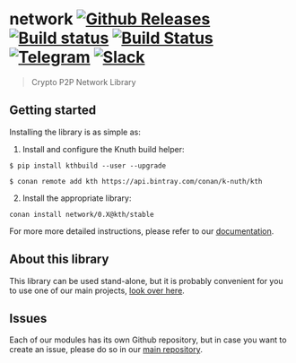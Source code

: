 <!-- <a target="_blank" href="http://semver.org">![Version][badge.version]</a> -->
<!-- <a target="_blank" href="https://cirrus-ci.com/github/k-nuth/network">![Build Status][badge.Cirrus]</a> -->

# network <a target="_blank" href="https://github.com/k-nuth/network/releases">![Github Releases][badge.release]</a> <a target="_blank" href="https://travis-ci.org/k-nuth/network">![Build status][badge.Travis]</a> <a target="_blank" href="https://ci.appveyor.com/projects/k-nuth/network">![Build Status][badge.Appveyor]</a> <a target="_blank" href="https://t.me/knuth_cash">![Telegram][badge.telegram]</a> <a target="_blank" href="https://k-nuth.slack.com/">![Slack][badge.slack]</a>

> Crypto P2P Network Library

## Getting started

Installing the library is as simple as:

1. Install and configure the Knuth build helper:
```
$ pip install kthbuild --user --upgrade

$ conan remote add kth https://api.bintray.com/conan/k-nuth/kth
```

2. Install the appropriate library:

```
conan install network/0.X@kth/stable 
```

For more more detailed instructions, please refer to our [documentation](https://k-nuth.github.io/docs/).

## About this library

This library can be used stand-alone, but it is probably convenient for you to use one of our main projects, [look over here](https://github.com/k-nuth/kth/).

## Issues

Each of our modules has its own Github repository, but in case you want to create an issue, please do so in our [main repository](https://github.com/k-nuth/kth/issues).

<!-- Links -->
[badge.Travis]: https://travis-ci.org/k-nuth/network.svg?branch=master
[badge.Appveyor]: https://ci.appveyor.com/api/projects/status/github/k-nuth/network?svg=true&branch=master
[badge.Cirrus]: https://api.cirrus-ci.com/github/k-nuth/network.svg?branch=master
[badge.version]: https://badge.fury.io/gh/k-nuth%2Fnetwork.svg
[badge.release]: https://img.shields.io/github/release/k-nuth/network.svg

[badge.telegram]: https://img.shields.io/badge/telegram-badge-blue.svg?logo=telegram
[badge.slack]: https://img.shields.io/badge/slack-badge-orange.svg?logo=slack

<!-- [badge.Gitter]: https://img.shields.io/badge/gitter-join%20chat-blue.svg -->

